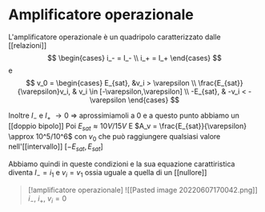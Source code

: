 # Amplificatore operazionale
L'amplificatore operazionale è un quadripolo caratterizzato dalle [[relazioni]]
$$
	\begin{cases}
	i_- = I_- \\
	i_+ = I_+
	\end{cases}
$$
e
$$
	v_0 = 
	\begin{cases}
	E_{sat}, &v_i > \varepsilon \\
	\frac{E_{sat}}{\varepsilon}v_i, & v_i \in [-\varepsilon,\varepsilon] \\
	-E_{sat}, & -v_i < -\varepsilon
	\end{cases}
$$

Inoltre $I_-$ e $I_+$ $\rightarrow 0$ => aprossimiamoli a $0$ e a questo punto abbiamo un [[doppio bipolo]]
Poi $E_{sat} \approx 10V/15V$ 
E $A_v = \frac{E_{sat}}{\varepsilon} \approx 10^5/10^6$
con $v_0$ che può raggiungere qualsiasi valore nell'[[intervallo]] $[-E_{sat}, E_{sat}]$

Abbiamo quindi in queste condizioni e la sua equazione carattiristica diventa $I_- = i_1$ e $v_i = v_1$ ossia uguale a quella di un [[nullore]]

>[!amplificatore operazionale]
>![[Pasted image 20220607170042.png]]
>$i_-,$ $i_+$, $v_i = 0$